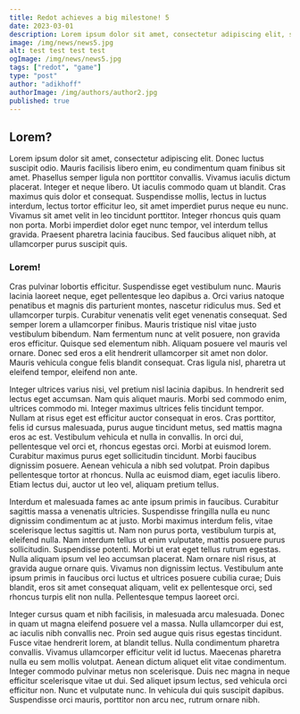 ```yaml
---
title: Redot achieves a big milestone! 5
date: 2023-03-01
description: Lorem ipsum dolor sit amet, consectetur adipiscing elit, sed do eiusmod tempor incididunt ut labore et dolore magna.
image: /img/news/news5.jpg
alt: test test test test
ogImage: /img/news/news5.jpg
tags: ["redot", "game"]
type: "post"
author: "adikhoff"
authorImage: /img/authors/author2.jpg
published: true
---
```


## Lorem?

Lorem ipsum dolor sit amet, consectetur adipiscing elit. Donec luctus suscipit odio. Mauris facilisis libero enim, eu condimentum quam finibus sit amet. Phasellus semper ligula non porttitor convallis. Vivamus iaculis dictum placerat. Integer et neque libero. Ut iaculis commodo quam ut blandit. Cras maximus quis dolor et consequat. Suspendisse mollis, lectus in luctus interdum, lectus tortor efficitur leo, sit amet imperdiet purus neque eu nunc. Vivamus sit amet velit in leo tincidunt porttitor. Integer rhoncus quis quam non porta. Morbi imperdiet dolor eget nunc tempor, vel interdum tellus gravida. Praesent pharetra lacinia faucibus. Sed faucibus aliquet nibh, at ullamcorper purus suscipit quis.

### Lorem!

Cras pulvinar lobortis efficitur. Suspendisse eget vestibulum nunc. Mauris lacinia laoreet neque, eget pellentesque leo dapibus a. Orci varius natoque penatibus et magnis dis parturient montes, nascetur ridiculus mus. Sed et ullamcorper turpis. Curabitur venenatis velit eget venenatis consequat. Sed semper lorem a ullamcorper finibus. Mauris tristique nisl vitae justo vestibulum bibendum. Nam fermentum nunc at velit posuere, non gravida eros efficitur. Quisque sed elementum nibh. Aliquam posuere vel mauris vel ornare. Donec sed eros a elit hendrerit ullamcorper sit amet non dolor. Mauris vehicula congue felis blandit consequat. Cras ligula nisl, pharetra ut eleifend tempor, eleifend non ante.

Integer ultrices varius nisi, vel pretium nisl lacinia dapibus. In hendrerit sed lectus eget accumsan. Nam quis aliquet mauris. Morbi sed commodo enim, ultrices commodo mi. Integer maximus ultrices felis tincidunt tempor. Nullam at risus eget est efficitur auctor consequat in eros. Cras porttitor, felis id cursus malesuada, purus augue tincidunt metus, sed mattis magna eros ac est. Vestibulum vehicula et nulla in convallis. In orci dui, pellentesque vel orci et, rhoncus egestas orci. Morbi at euismod lorem. Curabitur maximus purus eget sollicitudin tincidunt. Morbi faucibus dignissim posuere. Aenean vehicula a nibh sed volutpat. Proin dapibus pellentesque tortor at rhoncus. Nulla ac euismod diam, eget iaculis libero. Etiam lectus dui, auctor ut leo vel, aliquam pretium tellus.

Interdum et malesuada fames ac ante ipsum primis in faucibus. Curabitur sagittis massa a venenatis ultricies. Suspendisse fringilla nulla eu nunc dignissim condimentum ac at justo. Morbi maximus interdum felis, vitae scelerisque lectus sagittis ut. Nam non purus porta, vestibulum turpis at, eleifend nulla. Nam interdum tellus ut enim vulputate, mattis posuere purus sollicitudin. Suspendisse potenti. Morbi ut erat eget tellus rutrum egestas. Nulla aliquam ipsum vel leo accumsan placerat. Nam ornare nisl risus, at gravida augue ornare quis. Vivamus non dignissim lectus. Vestibulum ante ipsum primis in faucibus orci luctus et ultrices posuere cubilia curae; Duis blandit, eros sit amet consequat aliquam, velit ex pellentesque orci, sed rhoncus turpis elit non nulla. Pellentesque tempus laoreet orci.

Integer cursus quam et nibh facilisis, in malesuada arcu malesuada. Donec in quam ut magna eleifend posuere vel a massa. Nulla ullamcorper dui est, ac iaculis nibh convallis nec. Proin sed augue quis risus egestas tincidunt. Fusce vitae hendrerit lorem, at blandit tellus. Nulla condimentum pharetra convallis. Vivamus ullamcorper efficitur velit id luctus. Maecenas pharetra nulla eu sem mollis volutpat. Aenean dictum aliquet elit vitae condimentum. Integer commodo pulvinar metus non scelerisque. Duis nec magna in neque efficitur scelerisque vitae ut dui. Sed aliquet ipsum lectus, sed vehicula orci efficitur non. Nunc et vulputate nunc. In vehicula dui quis suscipit dapibus. Suspendisse orci mauris, porttitor non arcu nec, rutrum ornare nibh.

